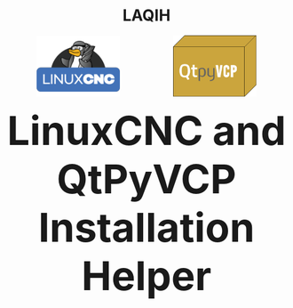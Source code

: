 <h1 align="center">LAQIH</h1>
<p align="center">
  <img src="https://github.com/mehmetsensoyme/LAQIH/blob/main/images/Linuxcnc_logo.png" alt="Image 1" width="150" style="display: inline-block; padding-right: 40px;">
   &nbsp;&nbsp;&nbsp;&nbsp;&nbsp;&nbsp;&nbsp;&nbsp;&nbsp;&nbsp;&nbsp;&nbsp;
  <img src="https://github.com/mehmetsensoyme/LAQIH/blob/main/images/QtPyVCP_logo.png" alt="Image 2" width="150" style="display: inline-block;">
</p>

<p align="center">
  <strong style="font-size: 72px;">LinuxCNC and QtPyVCP Installation Helper</strong>
</p>
